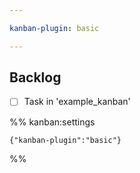 ```yaml
---

kanban-plugin: basic

---
```


## Backlog

- [ ] Task in 'example_kanban'


%% kanban:settings
```
{"kanban-plugin":"basic"}
```
%%
